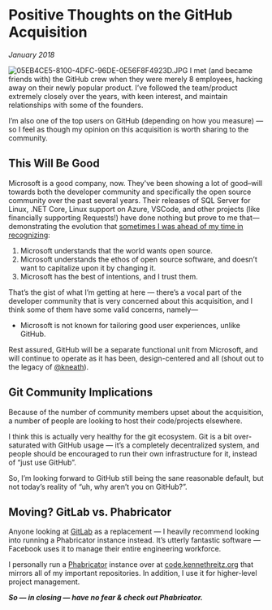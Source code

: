 # ​Positive Thoughts on the GitHub Acquisition
*January 2018*





  ![05EB4CE5-8100-4DFC-96DE-0E56F8F4923D.JPG](http://images.squarespace-cdn.com/content/v1/665498111876725f7613f1e6/1719666529911-H2K4LYHY9S8VUZYPIUGD/feb42-20197-05eb4ce5-8100-4dfc-96de-0e56f8f4923d.jpg)   I met (and became friends with) the GitHub crew when they were merely 8 employees, hacking away on their newly popular product. I’ve followed the team/product extremely closely over the years, with keen interest, and maintain relationships with some of the founders.

 I’m also one of the top users on GitHub (depending on how you measure) — so I feel as though my opinion on this acquisition is worth sharing to the community.

 ## This Will Be Good

 Microsoft is a good company, now. They've been showing a lot of good–will towards both the developer community and specifically the open source community over the past several years. Their releases of SQL Server for Linux, .NET Core, Linux support on Azure, VSCode, and other projects (like financially supporting Requests!) have done nothing but prove to me that—demonstrating the evolution that [sometimes I was ahead of my time in recognizing](/essays/2025-08-26-ahead_of_my_time_i_think):

 1. Microsoft understands that the world wants open source.
2. Microsoft understands the ethos of open source software, and doesn’t want to capitalize upon it by changing it.
3. Microsoft has the best of intentions, and I trust them.

 That’s the gist of what I’m getting at here — there’s a vocal part of the developer community that is very concerned about this acquisition, and I think some of them have some valid concerns, namely—

 * Microsoft is not known for tailoring good user experiences, unlike GitHub.

 Rest assured, GitHub will be a separate functional unit from Microsoft, and will continue to operate as it has been, design\-centered and all (shout out to the legacy of [@kneath](https://twitter.com/kneath)).

 ## Git Community Implications

 Because of the number of community members upset about the acquisition, a number of people are looking to host their code/projects elsewhere.

 I think this is actually very healthy for the git ecosystem. Git is a bit over\-saturated with GitHub usage — it’s a completely decentralized system, and people should be encouraged to run their own infrastructure for it, instead of “just use GitHub”.

 So, I’m looking forward to GitHub still being the sane reasonable default, but not today’s reality of “uh, why aren’t you on GitHub?”.

 ## Moving? GitLab vs. Phabricator

 Anyone looking at [GitLab](https://about.gitlab.com) as a replacement — I heavily recommend looking into running a Phabricator instance instead. It’s utterly fantastic software — Facebook uses it to manage their entire engineering workforce.

 I personally run a [Phabricator](https://www.phacility.com/phabricator/) instance over at [code.kennethreitz.org](https://code.kennethreitz.org/) that mirrors all of my important repositories. In addition, I use it for higher\-level project management.

 ***So — in closing — have no fear \& check out Phabricator.***
